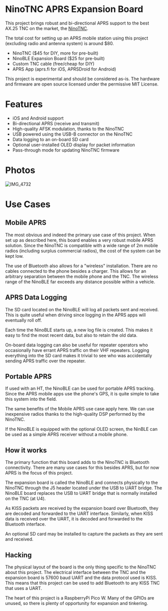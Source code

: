 # NinoTNC APRS Expansion Board

This project brings robust and bi-directional APRS support to the best AX.25
TNC on the market, the [NinoTNC](https://tarpn.net/t/nino-tnc/nino-tnc.html). 

The total cost for setting up an APRS mobile station using this project 
(excluding radio and antenna system) is around $80. 

* NinoTNC ($45 for DIY, more for pre-built)
* NinoBLE Expansion Board ($25 for pre-built)
* Custom TNC cable (free/cheap for DIY)
* APRS App (aprs.fi for iOS, APRSDroid for Android)

This project is experimental and should be considered as-is. The hardware and
firmware are open source licensed under the permissive MIT License.

# Features

* iOS and Android support
* Bi-directional APRS (receive and transmit)
* High-quality AFSK modulation, thanks to the NinoTNC
* USB powered using the USB-B connector on the NinoTNC
* Data logging to an on-board SD card
* Optional user-installed OLED display for packet information
* Pass-through mode for updating NinoTNC firmware

# Photos

![IMG_4732](https://github.com/user-attachments/assets/819ed26d-e3d5-476c-a6b7-d64fd73c6b3c)

# Use Cases

## Mobile APRS

The most obvious and indeed the primary use case of this project. When set up
as described here, this board enables a very robust mobile APRS solution. Since
the NinoTNC is compatible with a wide range of 2m mobile radios (including
surplus commercial radios), the cost of the system can be kept low. 

The use of Bluetooth also allows for a "wireless" installation. There are no 
cables connected to the phone besides a charger. This allows for an arbitrary 
separation between the mobile phone and the TNC. The wireless range of the 
NinoBLE far exceeds any distance possible within a vehicle. 

## APRS Data Logging

The SD card located on the NinoBLE will log all packets sent and received.
This is quite useful when driving since logging in the APRS apps will
eventually roll off.

Each time the NinoBLE starts up, a new log file is created. This makes it
easy to find the most recent data, but also to retain the old data.

On-board data logging can also be useful for repeater operators who
occasionally have errant APRS traffic on their VHF repeaters. Logging
everything into the SD card makes it trivial to see who was accidentally
sending APRS traffic over the repeater.

## Portable APRS

If used with an HT, the NinoBLE can be used for portable APRS tracking. 
Since the APRS mobile apps use the phone's GPS, it is quite simple
to take this system into the field.

The same benefits of the Mobile APRS use case apply here. We can use 
inexpensive radios thanks to the high-quality DSP performed by the NinoTNC.

If the NinoBLE is equipped with the optional OLED screen, the NinBLE can be
used as a simple APRS receiver without a mobile phone.

## How it works

The primary function that this board adds to the NinoTNC is Bluetooth 
connectivity. There are many use cases for this besides APRS, but for now APRS 
is the focus of this project.

The expansion board is called the NinoBLE and connects physically to the NinoTNC
through the J5 header located under the USB to UART bridge. The NinoBLE board
replaces the USB to UART bridge that is normally installed on the TNC (at U4).

As KISS packets are received by the expansion board over Bluetooth, they are
decoded and forwarded to the UART interface. Similarly, when KISS data is
received over the UART, it is decoded and forwarded to the Bluetooth interface.

An optional SD card may be installed to capture the packets as they are sent and 
received.

## Hacking

The physical layout of the board is the only thing specific to the NinoTNC 
about this project. The electrical interface between the TNC and the expansion
board is 57600 baud UART and the data protocol used is KISS. This means that 
this project can be used to add Bluetooth to any KISS TNC that uses a UART.

The heart of this project is a RaspberryPi Pico W. Many of the GPIOs are unused,
so there is plenty of opportunity for expansion and tinkering.
